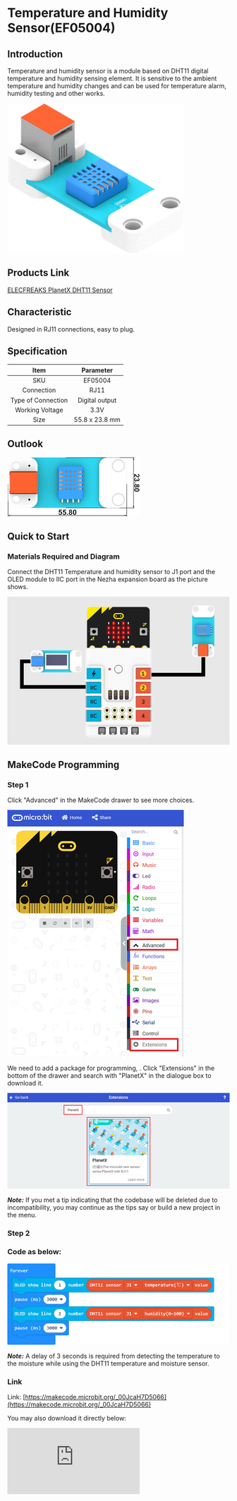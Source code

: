 # Temperature and Humidity Sensor(EF05004)

## Introduction

Temperature and humidity sensor is a module based on DHT11 digital temperature and humidity sensing element. It is sensitive to the ambient temperature and humidity changes and can be used for temperature alarm, humidity testing and other works.

![](./images/05004_01.png)

## Products Link

[ELECFREAKS PlanetX DHT11 Sensor](https://shop.elecfreaks.com/products/elecfreaks-planetx-dht11-sensor?_pos=1&_sid=0da168236&_ss=r)

## Characteristic


Designed in RJ11 connections, easy to plug.

## Specification


Item | Parameter
:-: | :-:
SKU|EF05004
Connection|RJ11
Type of Connection|Digital output
Working Voltage|3.3V
Size|55.8 x 23.8 mm

## Outlook


![](./images/05004_02.png)

## Quick to Start


### Materials Required and Diagram

 Connect the DHT11 Temperature and humidity sensor to J1 port and the OLED module to IIC port in the Nezha expansion board as the picture shows.


![](./images/05004_03.png)

## MakeCode Programming


### Step 1

Click "Advanced" in the MakeCode drawer to see more choices.

![](./images/05001_04.png)

We need to add a package for programming, . Click "Extensions" in the bottom of the drawer and search with "PlanetX" in the dialogue box to download it.

![](./images/05001_05.png)

***Note:*** If you met a tip indicating that the codebase will be deleted due to incompatibility, you may continue as the tips say or build a new project in the menu.

### Step 2

### Code as below:

![](./images/05004_06.png)

***Note:*** A delay of 3 seconds is required from detecting the temperature to the moisture while using the DHT11 temperature and moisture sensor.

### Link
Link: [https://makecode.microbit.org/_00JcaH7D5066](https://makecode.microbit.org/_00JcaH7D5066)

You may also download it directly below:


<div
    style={{
        position: 'relative',
        paddingBottom: '60%',
        overflow: 'hidden',
    }}
>
    <iframe
        src="https://makecode.microbit.org/_00JcaH7D5066"
        frameborder="0"
        sandbox="allow-popups allow-forms allow-scripts allow-same-origin"
        style={{
            position: 'absolute',
            width: '100%',
            height: '100%',
        }}
    />
</div>


### Result
 The current values of the temperature and moisture display on the OLED module and they refresh every six seconds.

## Relevant File


## Technique File
